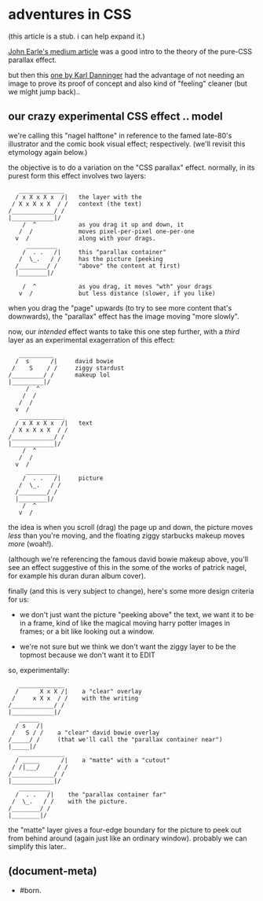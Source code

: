# adventures in CSS

(this article is a stub. i can help expand it.)

[John Earle's medium article][source1] was a good intro to the theory of
the pure-CSS parallax effect.

but then this [one by Karl Danninger][source2] had the advantage of
not needing an image to prove its proof of concept and also kind of
"feeling" cleaner (but we might jump back)..




## our crazy experimental CSS effect .. model

we're calling this "nagel halftone" in reference to the famed late-80's
illustrator and the comic book visual effect; respectively. (we'll revisit
this etymology again below.)

the objective is to do a variation on the "CSS parallax" effect.
normally, in its purest form this effect involves two layers:

       _____________
      / x X x X x  /|   the layer with the
     / X x X x X  / /   context (the text)
    /____________/ /
    |____________|/
        /  ^            as you drag it up and down, it
       /  /             moves pixel-per-pixel one-per-one
      v  /              along with your drags.
         _________
        /  . .   /|     this "parallax container"
       /  \_.   / /     has the picture (peeking
      /________/ /      "above" the content at first)
      |________|/

        /  ^            as you drag, it moves "wth" your drags
       v  /             but less distance (slower, if you like)

when you drag the "page" upwards (to try to see more content that's
downwards), the "parallax" effect has the image moving "more slowly".

now, our *intended* effect wants to take this one step further, with
a *third* layer as an experimental exagerration of this effect:

       __________
      /  s      /|     david bowie
     /    S    / /     ziggy stardust
    /_________/ /      makeup lol
    |_________|/
         /  ^
        /  /
       /  /
      v  /
       _____________
      / x X x X x  /|   text
     / X x X x X  / /
    /____________/ /
    |____________|/
        /  ^
       /  /
      v  /
         _________
        /  . .   /|     picture
       /  \_.   / /
      /________/ /
      |________|/
        /  ^
       v  /

the idea is when you scroll (drag) the page up and down, the picture
moves _less_ than you're moving, and the floating ziggy starbucks makeup
moves _more_ (woah!).

(although we're referencing the famous david bowie makeup above,
you'll see an effect suggestive of this in the some of the works of
patrick nagel, for example his duran duran album cover).

finally (and this is very subject to change), here's some more
design criteria for us:

  - we don't just want the picture "peeking above" the text,
    we want it to be in a frame, kind of like the magical moving
    harry potter images in frames; or a bit like looking out a window.

  - we're not sure but we think we don't want the ziggy layer
    to be the topmost because we don't want it to EDIT

so, experimentally:

       _____________
      /      X x X /|    a "clear" overlay
     /     x X x  / /    with the writing
    /____________/ /
    |____________|/
       ______
      / s   /|
     /   S / /    a "clear" david bowie overlay
    /_____/ /     (that we'll call the "parallax container near")
    |_____|/
       _____________
      / _____      /|    a "matte" with a "cutout"
     / /|___/     / /
    /____________/ /
    |____________|/
       _________
      /  . .   /|    the "parallax container far"
     /  \_.   / /    with the picture.
    /________/ /
    |________|/


the "matte" layer gives a four-edge boundary for the picture to peek
out from behind around (again just like an ordinary window). probably we
can simplify this later..




[source2]: https://www.okgrow.com/posts/css-only-parallax
[source1]: https://medium.com/@johnearle/all-in-perspective-2996ee463509


## (document-meta)
  - #born.
